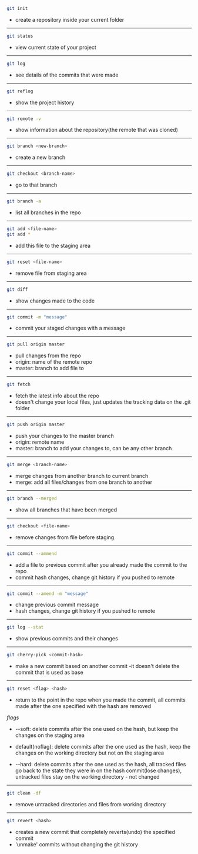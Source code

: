 ```bash
git init
```

- create a repository inside your current folder

---

```bash
git status
```

- view current state of your project

---

```bash
git log
```

- see details of the commits that were made

---

```bash
git reflog
```

- show the project history

---

```bash
git remote -v
```

- show information about the repository(the remote that was cloned)

---

```bash
git branch <new-branch>
```

- create a new branch

---

```bash
git checkout <branch-name>
```

- go to that branch

---

```bash
git branch -a
```

- list all branches in the repo

---

```bash
git add <file-name>
git add *
```

- add this file to the staging area

---

```bash
git reset <file-name>
```

- remove file from staging area

---

```bash
git diff
```

- show changes made to the code

---

```bash
git commit -m "message"
```

- commit your staged changes with a message

---

```bash
git pull origin master
```

- pull changes from the repo
- origin: name of the remote repo
- master: branch to add file to

---

```bash
git fetch
```

- fetch the latest info about the repo
- doesn't change your local files, just updates the tracking data on the .git folder

---

```bash
git push origin master
```

- push your changes to the master branch
- origin: remote name
- master: branch to add your changes to, can be any other branch

---

```bash
git merge <branch-name>
```

- merge changes from another branch to current branch
- merge: add all files/changes from one branch to another

---

```bash
git branch --merged
```

- show all branches that have been merged

---

```bash
git checkout <file-name>
```

- remove changes from file before staging

---

```bash
git commit --ammend
```

- add a file to previous commit after you already made the commit to the repo
- commit hash changes, change git history if you pushed to remote

---

```bash
git commit --amend -m "message"
```

- change previous commit message
- hash changes, change git history if you pushed to remote

---

```bash
git log --stat
```

- show previous commits and their changes

---

```bash
git cherry-pick <commit-hash>
```

- make a new commit based on another commit
  -it doesn't delete the commit that is used as base

---

```bash
git reset <flag> <hash>
```

- return to the point in the repo when you made the commit, all commits made after the one specified with the hash are removed

_flags_

- --soft: delete commits after the one used on the hash, but keep the changes on the staging area

- default(noflag): delete commits after the one used as the hash, keep the changes on the working directory but not on the staging area

- --hard: delete commits after the one used as the hash, all tracked files go back to the state they were in on the hash commit(lose changes), untracked files stay on the working directory - not changed

---

```bash
git clean -df
```

- remove untracked directories and files from working directory

---

```bash
git revert <hash>
```

- creates a new commit that completely reverts(undo) the specified commit
- 'unmake' commits without changing the git history
